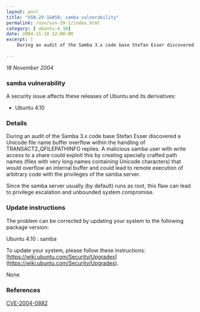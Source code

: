 ```yaml
---
layout: post
title: "USN-29-1&#58; samba vulnerability"
permalink: /usn/usn-29-1/index.html
category: [ ubuntu-4.10]
date: 2004-11-18 12:00:00
excerpt: |
    During an audit of the Samba 3.x code base Stefan Esser discovered a Unicode file name buffer overflow within the handling of TRANSACT2_QFILEPATHINFO replies. A malicious samba user with write access to a share could exploit this by creating specially crafted path names (files with very long names containing Unicode characters) that would overflow an internal buffer and could lead to remote execution of arbitrary code with the privileges of the samba server.
    
--- 
```

 
 

*18 November 2004*

### samba vulnerability

A security issue affects these releases of Ubuntu and its derivatives:

* Ubuntu 4.10

### Details

During an audit of the Samba 3.x code base Stefan Esser discovered a Unicode file name buffer overflow within the handling of TRANSACT2_QFILEPATHINFO replies. A malicious samba user with write access to a share could exploit this by creating specially crafted path names (files with very long names containing Unicode characters) that would overflow an internal buffer and could lead to remote execution of arbitrary code with the privileges of the samba server.

Since the samba server usually (by default) runs as root, this flaw can lead to privilege escalation and unbounded system compromise.

### Update instructions

The problem can be corrected by updating your system to the following package version:

Ubuntu 4.10
 : samba 

To update your system, please follow these instructions: [https://wiki.ubuntu.com/Security/Upgrades](https://wiki.ubuntu.com/Security/Upgrades).

None

### References

 
 [CVE-2004-0882](http://people.ubuntu.com/~ubuntu-security/cve/CVE-2004-0882)
 

